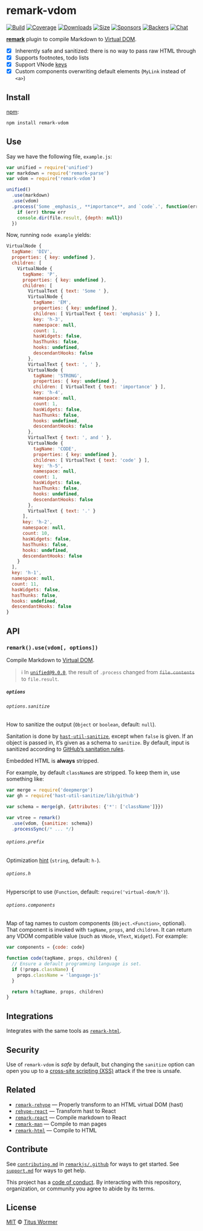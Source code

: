 # remark-vdom

[![Build][build-badge]][build]
[![Coverage][coverage-badge]][coverage]
[![Downloads][downloads-badge]][downloads]
[![Size][size-badge]][size]
[![Sponsors][sponsors-badge]][collective]
[![Backers][backers-badge]][collective]
[![Chat][chat-badge]][chat]

[**remark**][remark] plugin to compile Markdown to [Virtual DOM][vdom].

*   [x] Inherently safe and sanitized: there is no way to pass raw HTML through
*   [x] Supports footnotes, todo lists
*   [x] Support VNode [keys][vnode-key]
*   [x] Custom components overwriting default elements (`MyLink` instead of
    `<a>`)

## Install

[npm][]:

```sh
npm install remark-vdom
```

## Use

Say we have the following file, `example.js`:

```js
var unified = require('unified')
var markdown = require('remark-parse')
var vdom = require('remark-vdom')

unified()
  .use(markdown)
  .use(vdom)
  .process('Some _emphasis_, **importance**, and `code`.', function(err, file) {
    if (err) throw err
    console.dir(file.result, {depth: null})
  })
```

Now, running `node example` yields:

```js
VirtualNode {
  tagName: 'DIV',
  properties: { key: undefined },
  children: [
    VirtualNode {
      tagName: 'P',
      properties: { key: undefined },
      children: [
        VirtualText { text: 'Some ' },
        VirtualNode {
          tagName: 'EM',
          properties: { key: undefined },
          children: [ VirtualText { text: 'emphasis' } ],
          key: 'h-3',
          namespace: null,
          count: 1,
          hasWidgets: false,
          hasThunks: false,
          hooks: undefined,
          descendantHooks: false
        },
        VirtualText { text: ', ' },
        VirtualNode {
          tagName: 'STRONG',
          properties: { key: undefined },
          children: [ VirtualText { text: 'importance' } ],
          key: 'h-4',
          namespace: null,
          count: 1,
          hasWidgets: false,
          hasThunks: false,
          hooks: undefined,
          descendantHooks: false
        },
        VirtualText { text: ', and ' },
        VirtualNode {
          tagName: 'CODE',
          properties: { key: undefined },
          children: [ VirtualText { text: 'code' } ],
          key: 'h-5',
          namespace: null,
          count: 1,
          hasWidgets: false,
          hasThunks: false,
          hooks: undefined,
          descendantHooks: false
        },
        VirtualText { text: '.' }
      ],
      key: 'h-2',
      namespace: null,
      count: 10,
      hasWidgets: false,
      hasThunks: false,
      hooks: undefined,
      descendantHooks: false
    }
  ],
  key: 'h-1',
  namespace: null,
  count: 11,
  hasWidgets: false,
  hasThunks: false,
  hooks: undefined,
  descendantHooks: false
}
```

## API

### `remark().use(vdom[, options])`

Compile Markdown to [Virtual DOM][vdom].

> ℹ️ In [`unified@9.0.0`][unified-9], the result of `.process` changed from
> ~~`file.contents`~~ to `file.result`.

##### `options`

###### `options.sanitize`

How to sanitize the output (`Object` or `boolean`, default: `null`).

Sanitation is done by [`hast-util-sanitize`][sanitize], except when `false` is
given.
If an object is passed in, it’s given as a schema to `sanitize`.
By default, input is sanitized according to [GitHub’s sanitation rules][github].

Embedded HTML is **always** stripped.

For example, by default `className`s are stripped.
To keep them in, use something like:

```js
var merge = require('deepmerge')
var gh = require('hast-util-sanitize/lib/github')

var schema = merge(gh, {attributes: {'*': ['className']}})

var vtree = remark()
  .use(vdom, {sanitize: schema})
  .processSync(/* ... */)
```

###### `options.prefix`

Optimization [hint][] (`string`, default: `h-`).

###### `options.h`

Hyperscript to use (`Function`, default: `require('virtual-dom/h')`).

###### `options.components`

Map of tag names to custom components (`Object.<Function>`, optional).
That component is invoked with `tagName`, `props`, and `children`.
It can return any VDOM compatible value (such as `VNode`, `VText`, `Widget`).
For example:

```js
var components = {code: code}

function code(tagName, props, children) {
  // Ensure a default programming language is set.
  if (!props.className) {
    props.className = 'language-js'
  }

  return h(tagName, props, children)
}
```

## Integrations

Integrates with the same tools as [`remark-html`][remark-html].

## Security

Use of `remark-vdom` is *safe* by default, but changing the `sanitize` option
can open you up to a [cross-site scripting (XSS)][xss] attack if the tree is
unsafe.

## Related

*   [`remark-rehype`](https://github.com/remarkjs/remark-rehype)
    — Properly transform to an HTML virtual DOM (hast)
*   [`rehype-react`](https://github.com/rhysd/rehype-react)
    — Transform hast to React
*   [`remark-react`](https://github.com/mapbox/remark-react)
    — Compile markdown to React
*   [`remark-man`](https://github.com/remarkjs/remark-man)
    — Compile to man pages
*   [`remark-html`][remark-html]
    — Compile to HTML

## Contribute

See [`contributing.md`][contributing] in [`remarkjs/.github`][health] for ways
to get started.
See [`support.md`][support] for ways to get help.

This project has a [code of conduct][coc].
By interacting with this repository, organization, or community you agree to
abide by its terms.

## License

[MIT][license] © [Titus Wormer][author]

<!-- Definitions -->

[build-badge]: https://img.shields.io/travis/remarkjs/remark-vdom/main.svg

[build]: https://travis-ci.org/remarkjs/remark-vdom

[coverage-badge]: https://img.shields.io/codecov/c/github/remarkjs/remark-vdom.svg

[coverage]: https://codecov.io/github/remarkjs/remark-vdom

[downloads-badge]: https://img.shields.io/npm/dm/remark-vdom.svg

[downloads]: https://www.npmjs.com/package/remark-vdom

[size-badge]: https://img.shields.io/bundlephobia/minzip/remark-vdom.svg

[size]: https://bundlephobia.com/result?p=remark-vdom

[sponsors-badge]: https://opencollective.com/unified/sponsors/badge.svg

[backers-badge]: https://opencollective.com/unified/backers/badge.svg

[collective]: https://opencollective.com/unified

[chat-badge]: https://img.shields.io/badge/chat-spectrum-7b16ff.svg

[chat]: https://spectrum.chat/unified/remark

[npm]: https://docs.npmjs.com/cli/install

[health]: https://github.com/remarkjs/.github

[contributing]: https://github.com/remarkjs/.github/blob/HEAD/contributing.md

[support]: https://github.com/remarkjs/.github/blob/HEAD/support.md

[coc]: https://github.com/remarkjs/.github/blob/HEAD/code-of-conduct.md

[license]: license

[author]: https://wooorm.com

[remark]: https://github.com/remarkjs/remark

[remark-html]: https://github.com/remarkjs/remark-html

[sanitize]: https://github.com/syntax-tree/hast-util-sanitize

[github]: https://github.com/syntax-tree/hast-util-sanitize#schema

[vdom]: https://github.com/Matt-Esch/virtual-dom

[vnode-key]: https://github.com/Matt-Esch/virtual-dom/tree/HEAD/virtual-hyperscript#key

[hint]: https://github.com/Matt-Esch/virtual-dom/tree/HEAD/virtual-hyperscript#key

[xss]: https://en.wikipedia.org/wiki/Cross-site_scripting

[unified-9]: https://github.com/unifiedjs/unified/releases/tag/9.0.0
